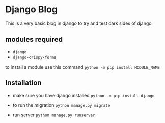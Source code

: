 # Django Blog
This is a very basic blog in django to try and test dark sides of django 

## modules required 
- `django`
- `django-crispy-forms`

to install a module use this command `python -m pip install MODULE_NAME`

## Installation

- make sure you have django installed `python -m pip install django`

- to run the migration `python manage.py migrate`

- run server `python manage.py runserver`
